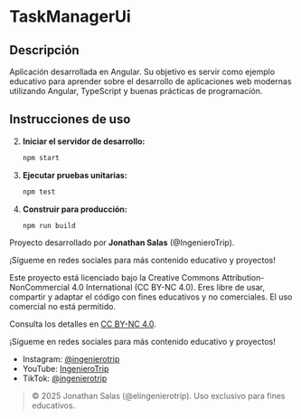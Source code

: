 # TaskManagerUi

## Descripción
Aplicación desarrollada en Angular. Su objetivo es servir como ejemplo educativo para aprender sobre el desarrollo de aplicaciones web modernas utilizando Angular, TypeScript y buenas prácticas de programación.

## Instrucciones de uso

2. **Iniciar el servidor de desarrollo:**
   ```bash
   npm start
   ```
3. **Ejecutar pruebas unitarias:**
   ```bash
   npm test
   ```
4. **Construir para producción:**
   ```bash
   npm run build
   ```

Proyecto desarrollado por **Jonathan Salas** (@IngenieroTrip).

¡Sígueme en redes sociales para más contenido educativo y proyectos!

Este proyecto está licenciado bajo la Creative Commons Attribution-NonCommercial 4.0 International (CC BY-NC 4.0). Eres libre de usar, compartir y adaptar el código con fines educativos y no comerciales. El uso comercial no está permitido.

Consulta los detalles en [CC BY-NC 4.0](https://creativecommons.org/licenses/by-nc/4.0/).

¡Sígueme en redes sociales para más contenido educativo y proyectos!

- Instagram: [@ingenierotrip](https://instagram.com/elingenierotrip)
- YouTube: [IngenieroTrip](https://youtube.com/@MichiingenieroOficial)
- TikTok: [@ingenierotrip](https://tiktok.com/@elingenierotrip)

> © 2025 Jonathan Salas (@elingenierotrip). Uso exclusivo para fines educativos.